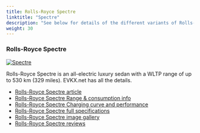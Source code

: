 ```yaml
---
title: Rolls-Royce Spectre
linktitle: "Spectre"
description: "See below for details of the different variants of Rolls-Royce Spectre"
weight: 30
---
```

### Rolls-Royce Spectre

<a href="/models/rolls-royce/spectre/spectre/"><img src="https://media.evkx.net/multimedia/models/rolls-royce/spectre/spectre/main_1_st.jpg" class="img-fluid" alt="Spectre" ></a>

Rolls-Royce Spectre is an all-electric luxury sedan with a WLTP range of up to 530 km (329 miles). EVKX.net has all the details. 

- [Rolls-Royce Spectre article](/models/rolls-royce/spectre/spectre/)
- [Rolls-Royce Spectre Range & consumption info](/models/rolls-royce/spectre/spectre/rangeandconsumption)
- [Rolls-Royce Spectre Charging curve and performance](/models/rolls-royce/spectre/spectre/chargingcurve)
- [Rolls-Royce Spectre full specifications](/models/rolls-royce/spectre/spectre/specifications)
- [Rolls-Royce Spectre image gallery](/models/rolls-royce/spectre/spectre/gallery)
- [Rolls-Royce Spectre reviews](/models/rolls-royce/spectre/spectre/reviews)

